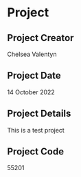 # Project

## Project Creator
Chelsea Valentyn

## Project Date
14 October 2022

## Project Details
This is a test project

## Project Code
55201
